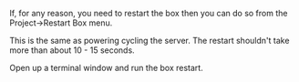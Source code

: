 If, for any reason, you need to restart the box then you can do so from the Project->Restart Box menu.

This is the same as powering cycling the server. The restart shouldn't take more than about 10 - 15 seconds.

Open up a terminal window and run the box restart.